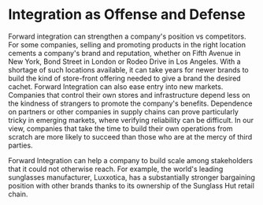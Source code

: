 # Integration as Offense and Defense
Forward integration can strengthen a company's position vs competitors. For some companies, selling and promoting products in the right location cements a company's brand and reputation, whether on Fifth Avenue in New York, Bond Street in London or Rodeo Drive in Los Angeles. With a shortage of such locations available, it can take years for newer brands to build the kind of store-front offering needed to give a brand the desired cachet.
Forward Integration can also ease entry into new markets. Companies that control their own stores and infrastructure depend less on the kindness of strangers to promote the company's benefits. Dependence on partners or other companies in supply chains can prove particularly tricky in emerging markets, where verifying reliability can be difficult. In our view, companies that take the time to build their own operations from scratch are more likely to succeed than those who are at the mercy of third parties. 

Forward Integration can help a company to build scale among stakeholders that it could not otherwise reach. For example, the world's leading sunglasses manufacturer, Luxxotica, has a substantially stronger bargaining position with other brands thanks to its ownership of the Sunglass Hut retail chain. 